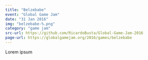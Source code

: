 ```yaml
---
title: "Belzebabe"
event: "Global Game Jam"
date: "31 Jan 2016"
img: "belzebabe-%.png"
category: "game jam"
src-url: https://github.com/RicardoBusta/Global-Game-Jam-2016
page-url: https://globalgamejam.org/2016/games/belzebabe
---
```

Lorem ipsum